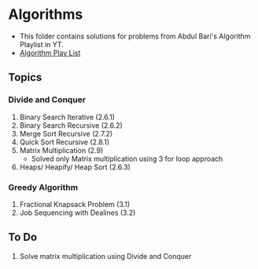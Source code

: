 # Algorithms

- This folder contains solutions for problems from Abdul Bari's Algorithm Playlist in YT.
- [Algorithm Play List](https://www.youtube.com/playlist?list=PLDN4rrl48XKpZkf03iYFl-O29szjTrs_O)

## Topics

### Divide and Conquer

1. Binary Search Iterative (2.6.1)
2. Binary Search Recursive (2.6.2)
3. Merge Sort Recursive (2.7.2)
4. Quick Sort Recursive (2.8.1)
5. Matrix Multiplication (2.9)
    - Solved only Matrix multiplication using 3 for loop approach
6. Heaps/ Heapify/ Heap Sort (2.6.3)

### Greedy Algorithm

1. Fractional Knapsack Problem (3.1)
2. Job Sequencing with Dealines (3.2)

## To Do
1. Solve matrix multiplication using Divide and Conquer


